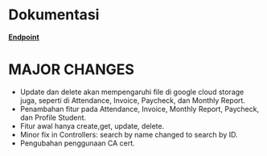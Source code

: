 # Dokumentasi
**[Endpoint](https://documenter.getpostman.com/view/34827171/2sAYJ9Ae6N)**



# MAJOR CHANGES

- Update dan delete akan mempengaruhi file di google cloud storage juga, seperti di Attendance, Invoice, Paycheck, dan Monthly Report.
- Penambahan fitur pada Attendance, Invoice, Monthly Report, Paycheck, dan Profile Student.
- Fitur awal hanya create,get, update, delete.
- Minor fix in Controllers: search by name changed to search by ID.
- Pengubahan penggunaan CA cert.